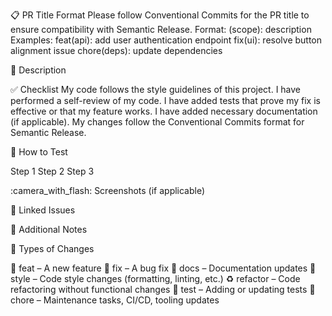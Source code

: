 :clipboard: PR Title Format
Please follow Conventional Commits for the PR title to ensure compatibility with Semantic Release.
 Format: <type>(scope): description
 Examples:
feat(api): add user authentication endpoint
fix(ui): resolve button alignment issue
chore(deps): update dependencies

:rocket: Description

<!-- Provide a clear and concise description of the changes made in this PR. Include any background context, what problem it solves, and any additional information that could help reviewers. --> 
:white_check_mark: Checklist
 My code follows the style guidelines of this project.
 I have performed a self-review of my code.
 I have added tests that prove my fix is effective or that my feature works.
 I have added necessary documentation (if applicable).
 My changes follow the Conventional Commits format for Semantic Release.

:test_tube: How to Test

<!-- Provide clear steps on how a reviewer can test your changes. -->
Step 1
Step 2
Step 3

:camera_with_flash: Screenshots (if applicable)

<!-- Add screenshots or GIFs to demonstrate the changes if applicable. --> 
:memo: Linked Issues

<!-- Link any related issues or tasks using `Fixes #issue_number` or
`Closes #issue_number`. Example: Closes #42 -->

:speech_balloon: Additional Notes

<!-- Add any other context or information here. --> 
:bookmark: Types of Changes

<!-- Choose one or more of the following types of changes based on the Conventional Commits format: -->
:rocket: feat – A new feature
:bug: fix – A bug fix
:memo: docs – Documentation updates
:art: style – Code style changes (formatting, linting, etc.)
:recycle: refactor – Code refactoring without functional changes
:rotating_light: test – Adding or updating tests
:construction: chore – Maintenance tasks, CI/CD, tooling updates












